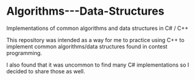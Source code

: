# Algorithms---Data-Structures
Implementations of common algorithms and data structures in C# / C++

This repository was intended as a way for me to practice using C++ to implement common algorithms/data structures found in contest programming.

I also found that it was uncommon to find many C# implementations so I decided to share those as well.
